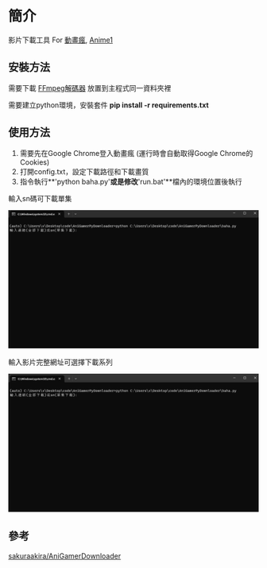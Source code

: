# 簡介

影片下載工具 For [動畫瘋](https://ani.gamer.com.tw/), [Anime1](https://anime1.me/)





## 安裝方法

需要下載 [FFmpeg解碼器](https://ffmpeg.zeranoe.com/builds/) 放置到主程式同一資料夾裡 

需要建立python環境，安裝套件 **pip install -r requirements.txt**

  

## 使用方法

1. 需要先在Google Chrome登入動畫瘋  (運行時會自動取得Google Chrome的Cookies)
2. 打開config.txt，設定下載路徑和下載畫質
3. 指令執行**'python baha.py'**或是修改**'run.bat'**檔內的環境位置後執行



輸入sn碼可下載單集

![](./Tmp/1.gif)

輸入影片完整網址可選擇下載系列

![](./Tmp/2.gif)



## 參考

 [sakuraakira/AniGamerDownloader](https://github.com/sakuraakira/AniGamerDownloader/)
